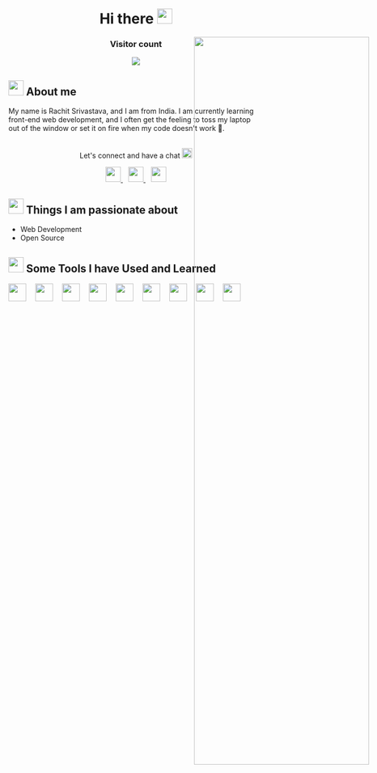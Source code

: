 <h1 align="center">  Hi there <img height="30" src="https://camo.githubusercontent.com/e8e7b06ecf583bc040eb60e44eb5b8e0ecc5421320a92929ce21522dbc34c891/68747470733a2f2f6d656469612e67697068792e636f6d2f6d656469612f6876524a434c467a6361737252346961377a2f67697068792e676966" /> </h1>

<div align="center">
<img src="https://media1.giphy.com/media/11SIBu3s72Co8w/200w.webp?cid=ecf05e47zg3kl7en3qdoot4kmintogtd4w6r2sem7hks1839&rid=200w.webp&ct=g" width="60%" style="position:absolute" frameBorder="0" allowFullScreen />
</div>

<div align="center" > <h3> Visitor count </h3> <img src="https://profile-counter.glitch.me/rachit298/count.svg" /> </div>

<div> <h2> <img height="30" src="https://user-images.githubusercontent.com/69860596/232231187-b3336f15-6d0c-4397-a469-203ac3e90f91.png" /> About me </h2>
My name is Rachit Srivastava, and I am from India. I am currently learning front-end web development, and I often get the feeling to toss my laptop out of the window or set it on fire when my code doesn't work &#x1F642.
</div>

<br/>

<div align="center">
<p> Let's connect and have a chat <img height="20" src="https://user-images.githubusercontent.com/69860596/231992286-6963eabf-2f11-4fd7-ba95-8fdc3f475514.png" /> </p>

<div>
<a href="https://www.linkedin.com/in/rachit-srivastava-10b0a8192/" > <img height="30" src="https://user-images.githubusercontent.com/69860596/231992855-2dc47b98-63ec-4ca6-8bcb-5a92b8590595.png" /> </a> &ensp; <a href="mailto:rachit298@gmail.com"> <img height="30" src="https://user-images.githubusercontent.com/69860596/231994203-0f4d8d2f-0274-4084-b7e4-8b8b7886125a.png" /> </a> &ensp; <a href="https://twitter.com/RachitS60537807" > <img height="30" src="https://user-images.githubusercontent.com/69860596/231995836-89636e75-c89e-47c9-80d3-da2a1285eee1.png" /> </a>
</div>

</div>

<h2><img height="30" src="https://user-images.githubusercontent.com/69860596/232230464-6cee8dad-0640-40d6-a347-d6adae0df1cb.png" /> Things I am passionate about </h2>
<ul> 
  <li>Web Development</li>
  <li>Open Source</li>
</ul>

<h2>  <img height="30" src="https://user-images.githubusercontent.com/69860596/232015589-f39e67d5-c5ce-4df6-8f72-15b39b32b151.png" /> Some Tools I have Used and Learned </h2>

<img height="35" src="https://cdn.jsdelivr.net/gh/devicons/devicon/icons/vscode/vscode-original.svg" />&emsp; <img height="35" src="https://cdn.jsdelivr.net/gh/devicons/devicon/icons/html5/html5-original.svg" />&emsp; <img height="35" src="https://cdn.jsdelivr.net/gh/devicons/devicon/icons/css3/css3-original.svg" />&emsp; <img height="35" src="https://cdn.jsdelivr.net/gh/devicons/devicon/icons/bootstrap/bootstrap-original.svg" />&emsp; <img height="35" src="https://cdn.jsdelivr.net/gh/devicons/devicon/icons/javascript/javascript-original.svg" />&emsp; <img height="35" src="https://cdn.jsdelivr.net/gh/devicons/devicon/icons/react/react-original.svg" />&emsp; <img height="35" src="https://cdn.jsdelivr.net/gh/devicons/devicon/icons/java/java-original.svg" />&emsp; <img height="35" src="https://cdn.jsdelivr.net/gh/devicons/devicon/icons/linux/linux-original.svg" />&emsp; <img height="35" src="https://cdn.jsdelivr.net/gh/devicons/devicon/icons/git/git-original.svg" />         
